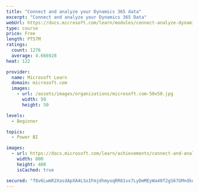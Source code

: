 ```yaml
---
title: "Connect and analyze your Dynamics 365 data​"
excerpt: "Connect and analyze your Dynamics 365 Data​"
webUrl: https://docs.microsoft.com/learn/modules/connect-analyze-dynamics-365-data/
type: course
price: Free
length: PT57M
ratings:
  count: 1276
  average: 4.666928
heat: 122

provider:
  name: Microsoft Learn
  domain: microsoft.com
  images:
    - url: /assets/images/organizations/microsoft.com-50x50.jpg
      width: 50
      height: 50

levels:
  - Beginner

topics:
  - Power BI

images:
  - url: https://docs.microsoft.com/learn/achievements/connect-and-analyze-your-microsoft-dynamics-365-data-social.png
    width: 800
    height: 400
    isCached: true

secured: "f8v6LwmR2XasdApXA4LSoIFmjdhmyoqRR81vx7LyDmMEyWa40f2gS67GMndkucRhTsf1XKp9JwWCTRm7/yH/x0vp9uNILPp8ninU5yqeotZrm7X+3IEjAlLTDK9XM7ySlx9CIpNNgRVV0dyTRv1JxIjXWcsG00SOzVfxCh6X1fKMJTdY64i1wbMvFnmIKLY4pHmenmg7/U0/KHLDlrsWhqlW0rrkeCOwXxwzN/txct5MivGGNiOdx+s1NPKm/iGoEmUbgjGohVL+d6fEs4I0TXE8gzfNHIow59vtB57fEa9DwwyK4SfgofEy9Ey7aAGaL3cpfM9wRK7SB8lHmCZKrezZ1jYQ79N0QOqBXTvYIqUq2blRB0rz7HwEPng1DOfcFCIwxyHpLnBFJaLMgLvIKVA8pDG9y2DjOgXmWUc4/VQ=;mRkMVPEq/ehoNt1UYX0Kww=="
---
```


